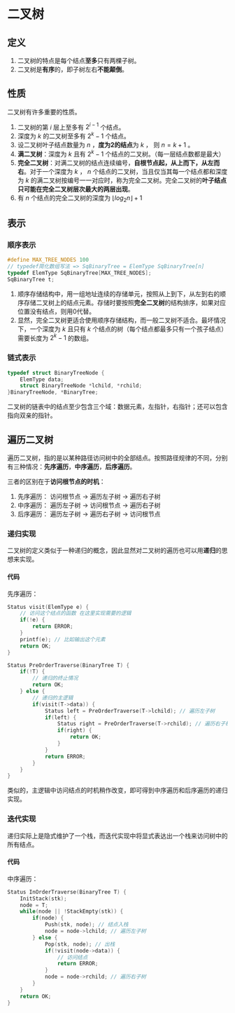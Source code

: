 # 二叉树
## 定义
1. 二叉树的特点是每个结点**至多**只有两棵子树。
2. 二叉树是**有序**的，即子树左右**不能颠倒**。


## 性质
二叉树有许多重要的性质。
1. 二叉树的第 $i$ 层上至多有 $2^{i-1}$ 个结点。
2. 深度为 $k$ 的二叉树至多有 $2^k-1$ 个结点。
3. 设二叉树叶子结点数量为 $n$ ，**度为2的结点**为 $k$ ， 则 $n = k + 1$ 。
4. **满二叉树**：深度为 $k$ 且有 $2^k-1$ 个结点的二叉树。（每一层结点数都是最大）
5. **完全二叉树**：对满二叉树的结点连续编号，**自根节点起，从上而下，从左而右**。对于一个深度为 $k$ ， $n$ 个结点的二叉树，当且仅当其每一个结点都和深度为 $k$ 的满二叉树按编号一一对应时，称为完全二叉树。完全二叉树的**叶子结点只可能在完全二叉树层次最大的两层出现**。
6. 有 $n$ 个结点的完全二叉树的深度为 $\lfloor{log_2n}\rfloor + 1$


## 表示
### 顺序表示
```c
#define MAX_TREE_NODES 100
// typedef简化数组写法 => SqBinaryTree = ElemType SqBinaryTree[n]
typedef ElemType SqBinaryTree[MAX_TREE_NODES]; 
SqBinaryTree t;
```

1. 顺序存储结构中，用一组地址连续的存储单元，按照从上到下，从左到右的顺序存储二叉树上的结点元素。存储时要按照**完全二叉树**的结构排序，如果对应位置没有结点，则用0代替。
2. 显然，完全二叉树更适合使用顺序存储结构，而一般二叉树不适合。最坏情况下，一个深度为 $k$ 且只有 $k$ 个结点的树（每个结点都最多只有一个孩子结点）需要长度为 $2^k-1$ 的数组。


### 链式表示
```c
typedef struct BinaryTreeNode {
    ElemType data;
    struct BinaryTreeNode *lchild, *rchild;
}BinaryTreeNode, *BinaryTree;
```

二叉树的链表中的结点至少包含三个域：数据元素，左指针，右指针；还可以包含指向双亲的指针。

## 遍历二叉树
遍历二叉树，指的是以某种路径访问树中的全部结点。按照路径规律的不同，分别有三种情况：**先序遍历**，**中序遍历**，**后序遍历**。

三者的区别在于**访问根节点的时机**：
1. 先序遍历： 访问根节点 → 遍历左子树 → 遍历右子树
2. 中序遍历： 遍历左子树 → 访问根节点 → 遍历右子树
3. 后序遍历： 遍历左子树 → 遍历右子树 → 访问根节点


### 递归实现
二叉树的定义类似于一种递归的概念，因此显然对二叉树的遍历也可以用**递归**的思想来实现。

#### 代码
先序遍历：
```c
Status visit(ElemType e) {
    // 访问这个结点的函数 在这里实现需要的逻辑
    if(!e) {
        return ERROR;
    }
    printf(e); // 比如输出这个元素
    return OK;
}

Status PreOrderTraverse(BinaryTree T) {
    if(!T) {
        // 递归的终止情况
        return OK;
    } else {
        // 递归的主逻辑
        if(visit(T->data)) {
            Status left = PreOrderTraverse(T->lchild); // 遍历左子树
            if(left) {
                Status right = PreOrderTraverse(T->rchild); // 遍历右子树
                if(right) {
                    return OK;
                }
            }
            return ERROR;
        }
    }
}
```



类似的，主逻辑中访问结点的时机稍作改变，即可得到中序遍历和后序遍历的递归实现。

### 迭代实现
递归实际上是隐式维护了一个栈，而迭代实现中将显式表达出一个栈来访问树中的所有结点。

#### 代码
中序遍历：
```c
Status InOrderTraverse(BinaryTree T) {
    InitStack(stk); 
    node = T;
    while(node || !StackEmpty(stk)) {
        if(node) {
            Push(stk, node); // 结点入栈
            node = node->lchild; // 遍历左子树
        } else {
            Pop(stk, node); // 出栈
            if(!visit(node->data)) {
                // 访问结点
                return ERROR;
            }
            node = node->rchild; // 遍历右子树
        }
    }
    return OK;
}

```